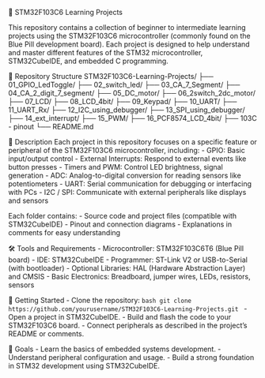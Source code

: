 📘 STM32F103C6 Learning Projects

This repository contains a collection of beginner to intermediate learning projects using the STM32F103C6 microcontroller (commonly found on the Blue Pill development board). Each project is designed to help understand and master different features of the STM32 microcontroller, STM32CubeIDE, and embedded C programming.

📂 Repository Structure
STM32F103C6-Learning-Projects/
├── 01_GPIO_LedToggle/
├── 02_switch_led/
├── 03_CA_7_Segment/
├── 04_CA_2_digit_7_segment/
├── 05_DC_motor/
├── 06_2switch_2dc_motor/
├── 07_LCD/
├── 08_LCD_4bit/
├── 09_Keypad/
├── 10_UART/
├── 11_UART_Rx/
├── 12_I2C_using_debugger/
├── 13_SPI_using_debugger/
├── 14_ext_interrupt/
├── 15_PWM/
├── 16_PCF8574_LCD_4bit/
├── 103C - pinout
└── README.md

📌 Description
  Each project in this repository focuses on a specific feature or peripheral of the STM32F103C6 microcontroller, including:
      - GPIO: Basic input/output control
      - External Interrupts: Respond to external events like button presses
      - Timers and PWM: Control LED brightness, signal generation
      - ADC: Analog-to-digital conversion for reading sensors like potentiometers
      - UART: Serial communication for debugging or interfacing with PCs
      - I2C / SPI: Communicate with external peripherals like displays and sensors
  
  Each folder contains:
     - Source code and project files (compatible with STM32CubeIDE)
     - Pinout and connection diagrams
     - Explanations in comments for easy understanding

🛠️ Tools and Requirements
    - Microcontroller: STM32F103C6T6 (Blue Pill board)
    - IDE: STM32CubeIDE
    - Programmer: ST-Link V2 or USB-to-Serial (with bootloader)
    - Optional Libraries: HAL (Hardware Abstraction Layer) and CMSIS
    - Basic Electronics: Breadboard, jumper wires, LEDs, resistors, sensors

🚀 Getting Started
    - Clone the repository:
      ```bash
      git clone https://github.com/yourusername/STM32F103C6-Learning-Projects.git
      ```
    - Open a project in STM32CubeIDE.
    - Build and flash the code to your STM32F103C6 board.
    - Connect peripherals as described in the project’s README or comments.

🎯 Goals
    - Learn the basics of embedded systems development.
    - Understand peripheral configuration and usage.
    - Build a strong foundation in STM32 development using STM32CubeIDE.
